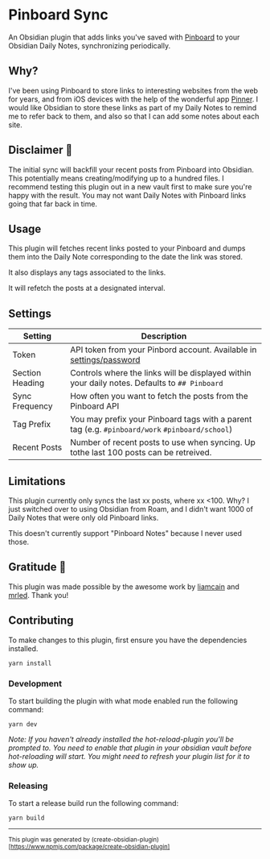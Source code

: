 # Pinboard Sync

An Obsidian plugin that adds links you've saved with [Pinboard](Pinboard.in) to your Obsidian Daily Notes, synchronizing periodically.

## Why?

I've been using Pinboard to store links to interesting websites from the web for years, and from iOS devices with the help of the wonderful app [Pinner](http://pinnerapp.net).  I would like Obsidian to store these links as part of my Daily Notes to remind me to refer back to them, and also so that I can add some notes about each site.

## Disclaimer 🚨

The initial sync will backfill your recent posts from Pinboard into Obsidian. This potentially means creating/modifying up to a hundred files. I recommend testing this plugin out in a new vault first to make sure you're happy with the result.  You may not want Daily Notes with Pinboard links going that far back in time.

## Usage

This plugin will fetches recent links posted to your Pinboard and dumps them into the Daily Note corresponding to the date the link was stored.

It also displays any tags associated to the links.

It will refetch the posts at a designated interval.

## Settings

| Setting         | Description                                                                                      |
| --------------- | ------------------------------------------------------------------------------------------------ |
| Token           | API token from your Pinbord account.  Available in [settings/password](https://pinboard.in/settings/password)|
| Section Heading | Controls where the links will be displayed within your daily notes. Defaults to `## Pinboard`    |
| Sync Frequency  | How often you want to fetch the posts from the Pinboard API                                      |
| Tag Prefix      | You may prefix your Pinboard tags with a parent tag (e.g. `#pinboard/work` `#pinboard/school`)   |
| Recent Posts    | Number of recent posts to use when syncing.  Up tothe last 100 posts can be retreived.           |


## Limitations

This plugin currently only syncs the last xx posts, where xx <100.  Why?  I just switched over to using Obsidian from Roam, and I didn't want 1000 of Daily Notes that were only old Pinboard links.

This doesn't currently support "Pinboard Notes" because I never used those.

## Gratitude 🙏

This plugin was made possible by the awesome work by [liamcain](https://github.com/liamcain/obsidian-things-logbook) and [mrled](https://github.com/mrled/pinboardtool).  Thank you!


## Contributing

To make changes to this plugin, first ensure you have the dependencies installed.

```
yarn install
```

### Development

To start building the plugin with what mode enabled run the following command:

```
yarn dev
```

_Note: If you haven't already installed the hot-reload-plugin you'll be prompted to. You need to enable that plugin in your obsidian vault before hot-reloading will start. You might need to refresh your plugin list for it to show up._

### Releasing

To start a release build run the following command:

```
yarn build
```

---

<sub>This plugin was generated by (create-obsidian-plugin)[https://www.npmjs.com/package/create-obsidian-plugin]</sub>
